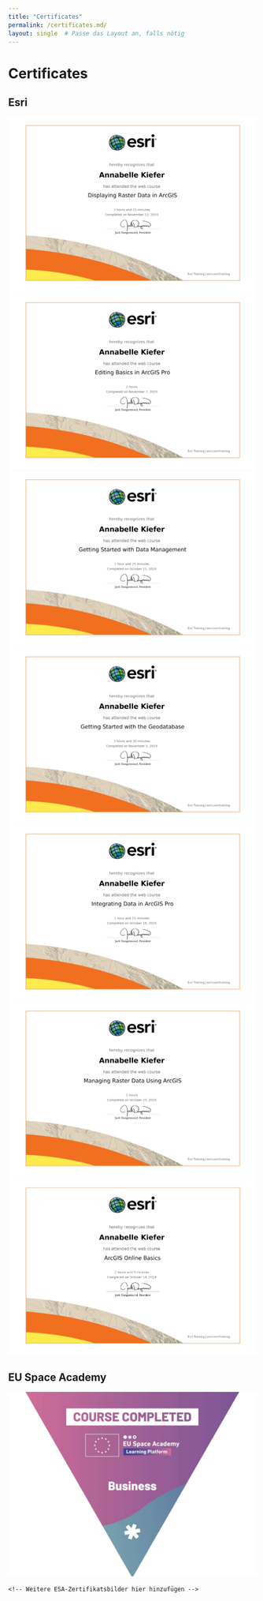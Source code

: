 ```yaml
---
title: "Certificates"
permalink: /certificates.md/
layout: single  # Passe das Layout an, falls nötig
---
```


<div class="certificate-page">

  <h1>Certificates</h1>

  <h2>Esri</h2>
  <div class="certificate-gallery">
    <img src="/assets/images/Displaying Raster Data in ArcGIS_Certificate_11122024_page-0001.jpg" alt="ESRI Certificate 1">
    <img src="/assets/images/Editing Basics in ArcGIS Pro_Certificate_11072024_page-0001.jpg" alt="ESRI Certificate 2">
    <img src="/assets/images/Getting Started with Data Management_Certificate_10152024_page-0001.jpg" alt="ESRI Certificate 2">
    <img src="/assets/images/Getting Started with the Geodatabase_Certificate_11052024_page-0001.jpg" alt="ESRI Certificate 2">
    <img src="/assets/images/Integrating Data in ArcGIS Pro_Certificate_10162024_page-0001.jpg" alt="ESRI Certificate 2">
    <img src="/assets/images/Managing Raster Data Using ArcGIS_Certificate_10242024_page-0001.jpg" alt="ESRI Certificate 2">
    <img src="/assets/images/ArcGIS_Online_Basics_Certificate_AnnabelleKiefer_page-0001.jpg" alt="ESRI Certificate 2">
    <!-- Weitere ESRI-Zertifikatsbilder hier hinzufügen -->
  </div>

  <h2>EU Space Academy</h2>
  <div class="certificate-gallery">
    <img src="/assets/images/EUSPA_Business_badge_AnnabelleKiefer_page-0001.jpg" alt="ESA Zertifikat 1">
    
    <!-- Weitere ESA-Zertifikatsbilder hier hinzufügen -->
  </div>

</div>
